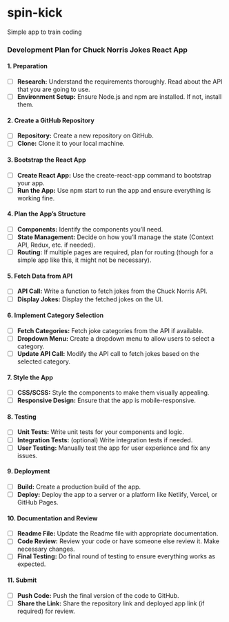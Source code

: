 # spin-kick
Simple app to train coding

### Development Plan for Chuck Norris Jokes React App

#### 1. Preparation
   - [ ] **Research:** Understand the requirements thoroughly. Read about the API that you are going to use.
   - [ ] **Environment Setup:** Ensure Node.js and npm are installed. If not, install them.

#### 2. Create a GitHub Repository
   - [ ] **Repository:** Create a new repository on GitHub.
   - [ ] **Clone:** Clone it to your local machine.

#### 3. Bootstrap the React App
   - [ ] **Create React App:** Use the create-react-app command to bootstrap your app.
   - [ ] **Run the App:** Use npm start to run the app and ensure everything is working fine.

#### 4. Plan the App’s Structure
   - [ ] **Components:** Identify the components you’ll need.
   - [ ] **State Management:** Decide on how you’ll manage the state (Context API, Redux, etc. if needed).
   - [ ] **Routing:** If multiple pages are required, plan for routing (though for a simple app like this, it might not be necessary).

#### 5. Fetch Data from API
   - [ ] **API Call:** Write a function to fetch jokes from the Chuck Norris API.
   - [ ] **Display Jokes:** Display the fetched jokes on the UI.

#### 6. Implement Category Selection
   - [ ] **Fetch Categories:** Fetch joke categories from the API if available.
   - [ ] **Dropdown Menu:** Create a dropdown menu to allow users to select a category.
   - [ ] **Update API Call:** Modify the API call to fetch jokes based on the selected category.

#### 7. Style the App
   - [ ] **CSS/SCSS:** Style the components to make them visually appealing.
   - [ ] **Responsive Design:** Ensure that the app is mobile-responsive.

#### 8. Testing
   - [ ] **Unit Tests:** Write unit tests for your components and logic.
   - [ ] **Integration Tests:** (optional) Write integration tests if needed.
   - [ ] **User Testing:** Manually test the app for user experience and fix any issues.

#### 9. Deployment
   - [ ] **Build:** Create a production build of the app.
   - [ ] **Deploy:** Deploy the app to a server or a platform like Netlify, Vercel, or GitHub Pages.

#### 10. Documentation and Review
   - [ ] **Readme File:** Update the Readme file with appropriate documentation.
   - [ ] **Code Review:** Review your code or have someone else review it. Make necessary changes.
   - [ ] **Final Testing:** Do final round of testing to ensure everything works as expected.

#### 11. Submit
   - [ ] **Push Code:** Push the final version of the code to GitHub.
   - [ ] **Share the Link:** Share the repository link and deployed app link (if required) for review.
